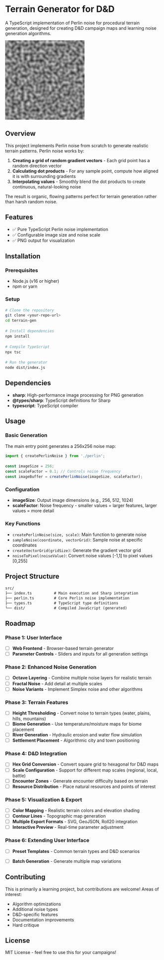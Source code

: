 # Terrain Generator for D&D

A TypeScript implementation of Perlin noise for procedural terrain generation, designed for creating D&D campaign maps and learning noise generation algorithms.

![Example Output](example-output.png)

## Overview

This project implements Perlin noise from scratch to generate realistic terrain patterns. Perlin noise works by:

1. **Creating a grid of random gradient vectors** - Each grid point has a random direction vector
2. **Calculating dot products** - For any sample point, compute how aligned it is with surrounding gradients  
3. **Interpolating values** - Smoothly blend the dot products to create continuous, natural-looking noise

The result is organic, flowing patterns perfect for terrain generation rather than harsh random noise.

## Features

- ✅ Pure TypeScript Perlin noise implementation
- ✅ Configurable image size and noise scale
- ✅ PNG output for visualization

## Installation

### Prerequisites
- Node.js (v16 or higher)
- npm or yarn

### Setup
```bash
# Clone the repository
git clone <your-repo-url>
cd terrain-gen

# Install dependencies
npm install

# Compile TypeScript
npx tsc

# Run the generator
node dist/index.js
```

## Dependencies

- **sharp**: High-performance image processing for PNG generation
- **@types/sharp**: TypeScript definitions for Sharp
- **typescript**: TypeScript compiler

## Usage

### Basic Generation

The main entry point generates a 256x256 noise map:

```typescript
import { createPerlinNoise } from './perlin';

const imageSize = 256;
const scaleFactor = 0.1; // Controls noise frequency
const imageBuffer = createPerlinNoise(imageSize, scaleFactor);
```

### Configuration

- **imageSize**: Output image dimensions (e.g., 256, 512, 1024)
- **scaleFactor**: Noise frequency - smaller values = larger features, larger values = more detail

### Key Functions

- `createPerlinNoise(size, scale)`: Main function to generate noise
- `sampleNoise(coordinate, vectorGrid)`: Sample noise at specific coordinates
- `createVectorGrid(gridSize)`: Generate the gradient vector grid
- `noiseToPixel(noiseValue)`: Convert noise values [-1,1] to pixel values [0,255]

## Project Structure

```
src/
├── index.ts          # Main execution and Sharp integration
├── perlin.ts         # Core Perlin noise implementation
├── types.ts          # TypeScript type definitions
└── dist/             # Compiled JavaScript (generated)
```

## Roadmap

### Phase 1: User Interface
- [ ] **Web Frontend** - Browser-based terrain generator
- [ ] **Parameter Controls** - Sliders and inputs for all generation settings

### Phase 2: Enhanced Noise Generation
- [ ] **Octave Layering** - Combine multiple noise layers for realistic terrain
- [ ] **Fractal Noise** - Add detail at multiple scales
- [ ] **Noise Variants** - Implement Simplex noise and other algorithms

### Phase 3: Terrain Features
- [ ] **Height Thresholding** - Convert noise to terrain types (water, plains, hills, mountains)
- [ ] **Biome Generation** - Use temperature/moisture maps for biome placement
- [ ] **River Generation** - Hydraulic erosion and water flow simulation
- [ ] **Settlement Placement** - Algorithmic city and town positioning

### Phase 4: D&D Integration
- [ ] **Hex Grid Conversion** - Convert square grid to hexagonal for D&D maps
- [ ] **Scale Configuration** - Support for different map scales (regional, local, battle)
- [ ] **Encounter Zones** - Generate encounter difficulty based on terrain
- [ ] **Resource Distribution** - Place natural resources and points of interest

### Phase 5: Visualization & Export
- [ ] **Color Mapping** - Realistic terrain colors and elevation shading
- [ ] **Contour Lines** - Topographic map generation
- [ ] **Multiple Export Formats** - SVG, GeoJSON, Roll20 integration
- [ ] **Interactive Preview** - Real-time parameter adjustment

### Phase 6: Extending User Interface
- [ ] **Preset Templates** - Common terrain types and D&D scenarios
- [ ] **Batch Generation** - Generate multiple map variations


## Contributing

This is primarily a learning project, but contributions are welcome! Areas of interest:

- Algorithm optimizations
- Additional noise types
- D&D-specific features
- Documentation improvements
- Hard critique 

## License

MIT License - feel free to use this for your campaigns!
